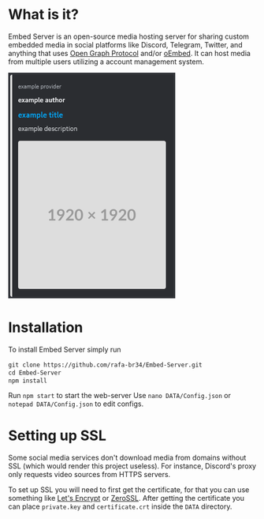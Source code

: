 # What is it?
Embed Server is an open-source media hosting server for sharing custom embedded media in social platforms like Discord, Telegram, Twitter, and anything that uses [Open Graph Protocol](https://ogp.me/) and/or [oEmbed](https://oembed.com/).
It can host media from multiple users utilizing a account management system.

![Discord Example](ASSETS/DiscordExample.png)

# Installation
To install Embed Server simply run
```
git clone https://github.com/rafa-br34/Embed-Server.git
cd Embed-Server
npm install
```
Run `npm start` to start the web-server
Use `nano DATA/Config.json` or `notepad DATA/Config.json` to edit configs.

# Setting up SSL
Some social media services don't download media from domains without SSL (which would render this project useless).
For instance, Discord's proxy only requests video sources from HTTPS servers.

To set up SSL you will need to first get the certificate, for that you can use something like [Let's Encrypt](https://letsencrypt.org/) or [ZeroSSL](https://zerossl.com/).
After getting the certificate you can place `private.key` and `certificate.crt` inside the `DATA` directory.

